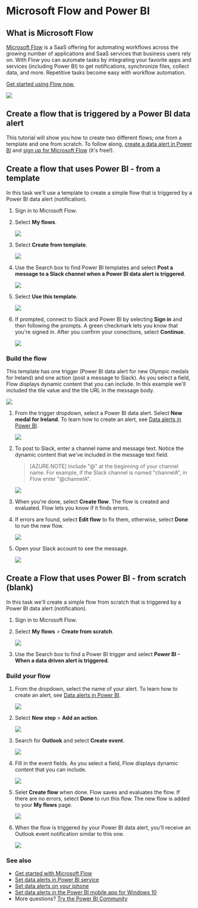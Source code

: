 <properties
   pageTitle="Tutorial: Power BI integration with Microsoft Flow"
   description="Learn how to create Flows triggered by Power BI data alerts."
   services="powerbi"
   documentationCenter=""
   authors="mihart"
   manager="mblythe"
   backup=""
   editor=""
   tags=""
   featuredVideoId=""
   qualityFocus="no"
   qualityDate=""/>

<tags
   ms.service="powerbi"
   ms.devlang="NA"
   ms.topic="article"
   ms.tgt_pltfrm="NA"
   ms.workload="powerbi"
   ms.date="12/11/2016"
   ms.author="mihart"/>

# Microsoft Flow and Power BI
##  What is Microsoft Flow
[Microsoft Flow](https://flow.microsoft.com/en-us/documentation/getting-started) is a SaaS offering for automating workflows across the growing number of applications and SaaS services that business users rely on. With Flow you can automate tasks by integrating your favorite apps and services (including Power BI) to get notifications, synchronize files, collect data, and more. Repetitive tasks become easy with workflow automation.

[Get started using Flow now.](flow.microsoft.com/documentation/getting-started)

![](media/powerbi-service-flow-integration/power-bi-flow.png)

##  Create a flow that is triggered by a Power BI data alert
This tutorial will show you how to create two different flows; one from a template and one from scratch. To follow along, [create a data alert in Power BI](powerbi-service-set-data-alerts.md) and [sign up for Microsoft Flow](https://flow.microsoft.com/en-us/#home-signup) (it's free!).

##  Create a flow that uses Power BI - from a template
In this task we'll use a template to create a simple flow that is triggered by a Power BI data alert (notification).

1.  Sign in to Microsoft Flow.

2.  Select **My flows**.

    ![](media/powerbi-service-flow-integration/power-bi-my-flows.png)

3. Select **Create from template**.

    ![](media/powerbi-service-flow-integration/power-bi-template.png)

4. Use the Search box to find Power BI templates and select **Post a message to a Slack channel when a Power BI data alert is triggered**.

    ![](media/powerbi-service-flow-integration/power-bi-template2.png)

5.  Select **Use this template**.

    ![](media/powerbi-service-flow-integration/power-bi-use-template.png)

6.  If prompted, connect to Slack and Power BI by selecting **Sign in** and then following the prompts. A green checkmark lets you know that you're signed in.  After you confirm your conections, select **Continue**.

    ![](media/powerbi-service-flow-integration/power-bi-flow-signin.png)

### Build the flow

This template has one trigger (Power BI data alert for new Olympic medals for Ireland) and one action (post a message to Slack). As you select a field, Flow displays dynamic content that you can include.  In this example we'll included the tile value and the tile URL in the message body. 

![](media/powerbi-service-flow-integration/power-bi-flow-template.png)

1.  From the trigger dropdown, select a Power BI data alert. Select **New medal for Ireland**. To learn how to create an alert, see [Data alerts in Power BI](powerbi-service-set-data-alerts.md).

    ![](media/powerbi-service-flow-integration/power-bi-trigger-flow.png)

2.  To post to Slack, enter a channel name and message text. Notice the dynamic content that we've included in the message text field.

    >[AZURE.NOTE] Include "@" at the beginning of your channel name.  For example, if the Slack channel is named "channelA", in Flow enter "@channelA".

    ![](media/powerbi-service-flow-integration/power-bi-flow-slacker.png) 

3.  When you're done, select **Create flow**.  The flow is created and evaluated.  Flow lets you know if it finds errors. 

4.  If errors are found, select **Edit flow** to fix them, otherwise, select **Done** to run the new flow. 

    ![](media/powerbi-service-flow-integration/power-bi-flow-running.png) 

5.  Open your Slack account to see the message.  

    ![](media/powerbi-service-flow-integration/power-bi-slack-message.png) 

##  Create a Flow that uses Power BI - from scratch (blank)
In this task we'll create a simple flow from scratch that is triggered by a Power BI data alert (notification).

1.  Sign in to Microsoft Flow.

2.  Select **My flows** > **Create from scratch**.

    ![](media/powerbi-service-flow-integration/power-bi-my-flows.png)

3. Use the Search box to find a Power BI trigger and select **Power BI - When a data driven alert is triggered**.

### Build your flow

1. From the dropdown, select the name of your alert.  To learn how to create an alert, see [Data alerts in Power BI](powerbi-service-set-data-alerts.md).

    ![](media/powerbi-service-flow-integration/power-bi-totalstores.png) 

2.  Select **New step** > **Add an action**.

    ![](media/powerbi-service-flow-integration/power-bi-new-step.png) 

3.  Search for **Outlook** and select **Create event**.

    ![](media/powerbi-service-flow-integration/power-bi-flow-create-event.png) 

4.  Fill in the event fields. As you select a field, Flow displays dynamic content that you can include.

    ![](media/powerbi-service-flow-integration/power-bi-flow-event.png) 

5.  Selet **Create flow** when done.  Flow saves and evaluates the flow. If there are no errors, select **Done** to run this flow.  The new flow is added to your **My flows** page.

    ![](media/powerbi-service-flow-integration/power-bi-flow-running.png) 

7. When the flow is triggered by your Power BI data alert, you'll receive an Outlook event notification similar to this one.

    ![](media/powerbi-service-flow-integration/power-bi-flow-notice.png) 



### See also
- [Get started with Microsoft Flow](https://flow.microsoft.com/en-us/documentation/getting-started/)
-   [Set data alerts in Power BI service](powerbi-service-set-data-alerts.md)
- [Set data alerts on your iphone](powerbi-mobile-set-data-alerts-in-the-iphone-app.md)
- [Set data alerts in the Power BI mobile app for Windows 10](powerbi-mobile-set-data-alerts-in-the-windows-10-mobile-app)
-   More questions? [Try the Power BI Community](http://community.powerbi.com/)
